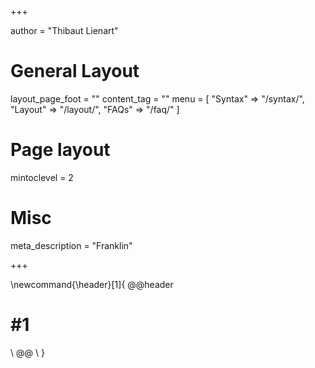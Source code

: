 +++


author = "Thibaut Lienart"

# General Layout
layout_page_foot = ""
content_tag = ""
menu = [
  "Syntax" => "/syntax/",
  "Layout" => "/layout/",
  "FAQs"    => "/faq/"
]

# Page layout
mintoclevel = 2

# Misc
meta_description = "Franklin"


+++

\newcommand{\header}[1]{
  @@header
   # #1
   \\
  @@ \\
}
